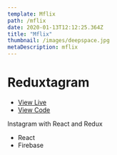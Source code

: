 ```yaml
---
template: Mflix
path: /mflix
date: 2020-01-13T12:12:25.364Z
title: "Mflix"
thumbnail: /images/deepspace.jpg
metaDescription: mflix
---
```


# Reduxtagram

- [View Live](https://catch-of-the-day-by-dhausser.netlify.app/)
- [View Code](https://github.com/dhausser/catch-of-the-day/)

Instagram with React and Redux

- React
- Firebase
